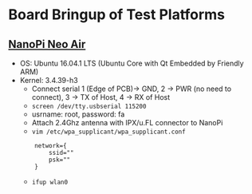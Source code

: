 # Board Bringup of Test Platforms


## [NanoPi Neo Air](http://wiki.friendlyarm.com/wiki/index.php/NanoPi_NEO_Air) <div id="nanopi"/>
- OS: Ubuntu 16.04.1 LTS (Ubuntu Core with Qt Embedded by Friendly ARM)
- Kernel: 3.4.39-h3
	- Connect serial 1 (Edge of PCB)-> GND, 2 -> PWR (no need to connect), 3 -> TX of Host, 4 -> RX of Host
	- ``` screen /dev/tty.usbserial 115200 ```
	- usrname: root, password: fa
	- Attach 2.4Ghz antenna with IPX/u.FL connector to NanoPi
	- ``` vim /etc/wpa_supplicant/wpa_supplicant.conf ```
	```
		network={
		    ssid=""
		    psk=""
		}
	```
	- ``` ifup wlan0 ```
